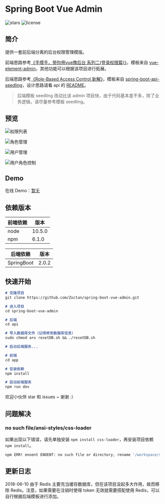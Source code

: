 # Spring Boot Vue Admin

![stars](https://img.shields.io/github/stars/Zoctan/spring-boot-vue-admin.svg?style=flat-square&label=Stars)
![license](https://img.shields.io/github/license/Zoctan/spring-boot-vue-admin.svg?style=flat-square)

## 简介

提供一套前后端分离的后台权限管理模版。

前端思路参考[《手摸手，带你用vue撸后台 系列二(登录权限篇)》](https://juejin.im/post/591aa14f570c35006961acac)，模板来自 [vue-element-admin](https://github.com/PanJiaChen/vue-element-admin)，其他功能可以根据该项目进行拓展。

后端思路参考[《Role-Based Access Control 新解》](http://globeeip.iteye.com/blog/1236167)，模板来自 [spring-boot-api-seedling](https://github.com/Zoctan/spring-boot-api-seedling.git)，设计思路请看 api 的 [README](https://github.com/Zoctan/spring-boot-vue-admin/tree/master/api)。

> 后端模板 seedling 改动比该 admin 项目快，由于代码基本差不多，除了业务逻辑，请尽量参考模板 seedling。

## 预览

![权限列表](https://github.com/Zoctan/spring-boot-vue-admin/blob/master/README/1.png)

![角色管理](https://github.com/Zoctan/spring-boot-vue-admin/blob/master/README/2.png)

![用户管理](https://github.com/Zoctan/spring-boot-vue-admin/blob/master/README/3.png)

![用户角色控制](https://github.com/Zoctan/spring-boot-vue-admin/blob/master/README/4.png)

## Demo

在线 Demo：[暂无]()

## 依赖版本

前端依赖 | 版本
--------|------
node    | 10.5.0
npm     | 6.1.0

后端依赖    | 版本
-----------|------
SpringBoot | 2.0.2

## 快速开始

```markdown
# 克隆项目
git clone https://github.com/Zoctan/spring-boot-vue-admin.git

# 进入项目
cd spring-boot-vue-admin

# 后端
cd api

# 导入数据库文件（记得修改数据库信息）
sudo chmod a+x resetDB.sh && ./resetDB.sh

# 启动后端服务...

# 前端
cd app

# 安装依赖
npm install

# 启动前端服务
npm run dev
```

欢迎小伙伴 star 和 issues ~ 谢谢 :）

## 问题解决

### no such file/ansi-styles/css-loader

如果出现以下错误，请先单独安装 `npm install css-loader`，再安装项目依赖 `npm install`。

```bash
npm ERR! enoent ENOENT: no such file or directory, rename '/workspace/spring-boot-vue-admin/app/node_modules/.staging/css-loader-b931fe48/node_modules/ansi-styles' -> '/workspace/spring-boot-vue-admin/app/node_modules/.staging/ansi-styles-6535fafb'
```

## 更新日志

2018-06-10 由于 Redis 主要充当缓存数据库，但在该项目没起多大作用，故而移除 Redis。注意，如果需要在注销时使得 token 无效就需要搭配使用 Redis，可以自行根据后端模板进行添加。
